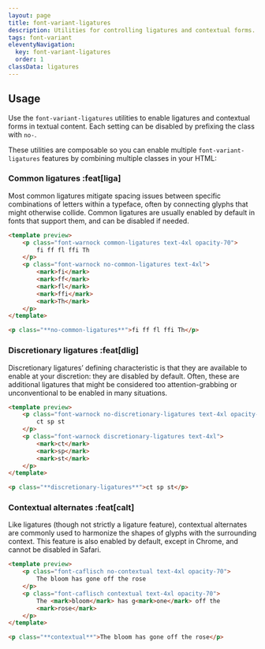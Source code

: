 ```yaml
---
layout: page
title: font-variant-ligatures
description: Utilities for controlling ligatures and contextual forms.
tags: font-variant
eleventyNavigation:
  key: font-variant-ligatures
  order: 1
classData: ligatures
---
```


## Usage

Use the `font-variant-ligatures` utilities to enable ligatures and contextual forms in textual content. Each setting can be disabled by prefixing the class with `no-`.

These utilities are composable so you can enable multiple `font-variant-ligatures` features by combining multiple classes in your HTML:

### Common ligatures :feat[liga]

Most common ligatures mitigate spacing issues between specific combinations of letters within a typeface, often by connecting glyphs that might otherwise collide. Common ligatures are usually enabled by default in fonts that support them, and can be disabled if needed.

```html orange
<template preview>
	<p class="font-warnock common-ligatures text-4xl opacity-70">
		fi ff fl ffi Th
	</p>
	<p class="font-warnock no-common-ligatures text-4xl">
		<mark>fi</mark>
		<mark>ff</mark>
		<mark>fl</mark>
		<mark>ffi</mark>
		<mark>Th</mark>
	</p>
</template>

<p class="**no-common-ligatures**">fi ff fl ffi Th</p>
```

### Discretionary ligatures :feat[dlig]

Discretionary ligatures’ defining characteristic is that they are available to enable at your discretion: they are disabled by default. Often, these are additional ligatures that might be considered too attention-grabbing or unconventional to be enabled in many situations.

```html rose
<template preview>
	<p class="font-warnock no-discretionary-ligatures text-4xl opacity-70">
		ct sp st
	</p>
	<p class="font-warnock discretionary-ligatures text-4xl">
		<mark>ct</mark>
		<mark>sp</mark>
		<mark>st</mark>
	</p>
</template>

<p class="**discretionary-ligatures**">ct sp st</p>
```

### Contextual alternates :feat[calt]

Like ligatures (though not strictly a ligature feature), contextual alternates are commonly used to harmonize the shapes of glyphs with the surrounding context. This feature is also enabled by default, except in Chrome, and cannot be disabled in Safari.

```html indigo
<template preview>
	<p class="font-caflisch no-contextual text-4xl opacity-70">
		The bloom has gone off the rose
	</p>
	<p class="font-caflisch contextual text-4xl opacity-70">
		The <mark>bloom</mark> has g<mark>one</mark> off the
		<mark>rose</mark>
	</p>
</template>

<p class="**contextual**">The bloom has gone off the rose</p>
```
